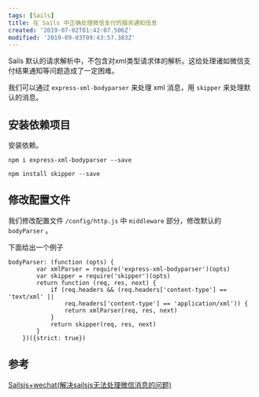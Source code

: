 ```yaml
---
tags: [Sails]
title: 在 Sails 中正确处理微信支付的服务通知信息
created: '2019-07-02T01:42:07.506Z'
modified: '2019-09-03T09:43:57.383Z'
---
```


Sails 默认的请求解析中，不包含对xml类型请求体的解析。这给处理诸如微信支付结果通知等问题造成了一定困难。

我们可以通过 `express-xml-bodyparser` 来处理 xml 消息，用 `skipper` 来处理默认的消息。

## 安装依赖项目

安装依赖。

```
npm i express-xml-bodyparser --save
```

```
npm install skipper --save
```

## 修改配置文件

我们修改配置文件 `/config/http.js` 中 `middleware` 部分，修改默认的 `bodyParser` 。

下面给出一个例子

```
bodyParser: (function (opts) {
        var xmlParser = require('express-xml-bodyparser')(opts)
        var skipper = require('skipper')(opts)
        return function (req, res, next) {
            if (req.headers && (req.headers['content-type'] == 'text/xml' ||
                req.headers['content-type'] == 'application/xml')) {
                return xmlParser(req, res, next)
            }
            return skipper(req, res, next)
        }
    })({strict: true})
```

## 参考

[Sailsjs+wechat(解决sailsjs无法处理微信消息的问题)](https://www.jianshu.com/p/59eabca88dd9)
